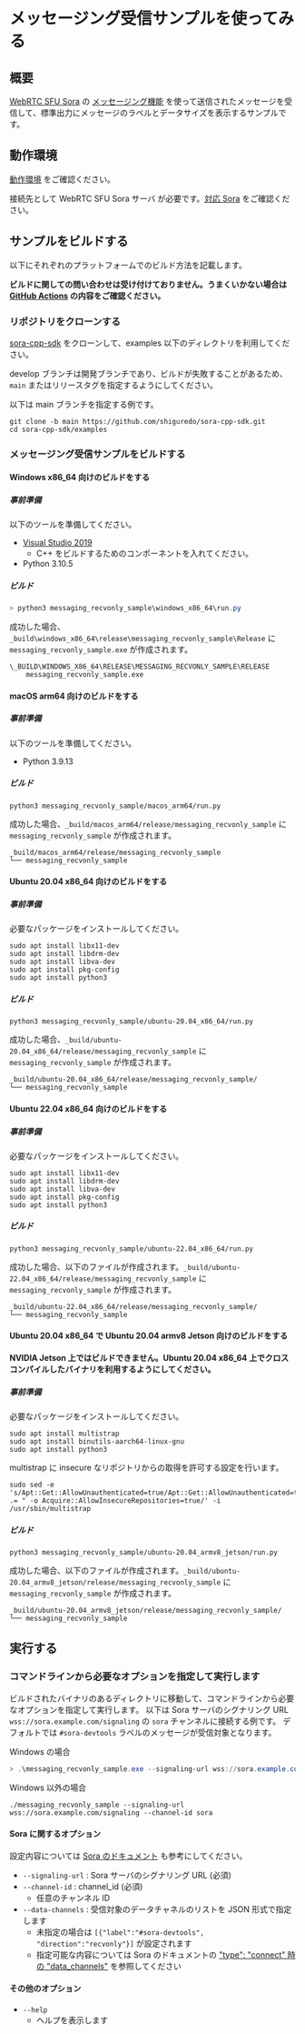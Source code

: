 # メッセージング受信サンプルを使ってみる

## 概要

[WebRTC SFU Sora](https://sora.shiguredo.jp/) の [メッセージング機能](https://sora-doc.shiguredo.jp/MESSAGING) を使って送信されたメッセージを受信して、標準出力にメッセージのラベルとデータサイズを表示するサンプルです。

## 動作環境

[動作環境](../../README.md#動作環境) をご確認ください。

接続先として WebRTC SFU Sora サーバ が必要です。[対応 Sora](../../README.md#対応-sora) をご確認ください。

## サンプルをビルドする

以下にそれぞれのプラットフォームでのビルド方法を記載します。

**ビルドに関しての問い合わせは受け付けておりません。うまくいかない場合は [GitHub Actions](https://github.com/shiguredo/sora-cpp-sdk/blob/develop/.github/workflows/build.yml) の内容をご確認ください。**

### リポジトリをクローンする

[sora-cpp-sdk](https://github.com/shiguredo/sora-cpp-sdk) をクローンして、examples 以下のディレクトリを利用してください。

develop ブランチは開発ブランチであり、ビルドが失敗することがあるため、 `main` またはリリースタグを指定するようにしてください。

以下は main ブランチを指定する例です。

```shell
git clone -b main https://github.com/shiguredo/sora-cpp-sdk.git
cd sora-cpp-sdk/examples
```

### メッセージング受信サンプルをビルドする

#### Windows x86_64 向けのビルドをする

##### 事前準備

以下のツールを準備してください。

- [Visual Studio 2019](https://visualstudio.microsoft.com/ja/downloads/)
  - C++ をビルドするためのコンポーネントを入れてください。
- Python 3.10.5

##### ビルド

```powershell
> python3 messaging_recvonly_sample\windows_x86_64\run.py
```

成功した場合、`_build\windows_x86_64\release\messaging_recvonly_sample\Release` に `messaging_recvonly_sample.exe` が作成されます。

```
\_BUILD\WINDOWS_X86_64\RELEASE\MESSAGING_RECVONLY_SAMPLE\RELEASE
    messaging_recvonly_sample.exe
```

#### macOS arm64 向けのビルドをする

##### 事前準備

以下のツールを準備してください。

- Python 3.9.13

##### ビルド

```shell
python3 messaging_recvonly_sample/macos_arm64/run.py
```

成功した場合、`_build/macos_arm64/release/messaging_recvonly_sample` に `messaging_recvonly_sample` が作成されます。

```
_build/macos_arm64/release/messaging_recvonly_sample
└── messaging_recvonly_sample
```

#### Ubuntu 20.04 x86_64 向けのビルドをする

##### 事前準備

必要なパッケージをインストールしてください。

```shell
sudo apt install libx11-dev
sudo apt install libdrm-dev
sudo apt install libva-dev
sudo apt install pkg-config
sudo apt install python3
```

##### ビルド

```shell
python3 messaging_recvonly_sample/ubuntu-20.04_x86_64/run.py
```

成功した場合、`_build/ubuntu-20.04_x86_64/release/messaging_recvonly_sample` に `messaging_recvonly_sample` が作成されます。

```
_build/ubuntu-20.04_x86_64/release/messaging_recvonly_sample/
└── messaging_recvonly_sample
```

#### Ubuntu 22.04 x86_64 向けのビルドをする

##### 事前準備

必要なパッケージをインストールしてください。

```shell
sudo apt install libx11-dev
sudo apt install libdrm-dev
sudo apt install libva-dev
sudo apt install pkg-config
sudo apt install python3
```

##### ビルド

```shell
python3 messaging_recvonly_sample/ubuntu-22.04_x86_64/run.py
```

成功した場合、以下のファイルが作成されます。`_build/ubuntu-22.04_x86_64/release/messaging_recvonly_sample` に `messaging_recvonly_sample` が作成されます。

```
_build/ubuntu-22.04_x86_64/release/messaging_recvonly_sample/
└── messaging_recvonly_sample
```

#### Ubuntu 20.04 x86_64 で Ubuntu 20.04 armv8 Jetson 向けのビルドをする

**NVIDIA Jetson 上ではビルドできません。Ubuntu 20.04 x86_64 上でクロスコンパイルしたバイナリを利用するようにしてください。**

##### 事前準備

必要なパッケージをインストールしてください。

```shell
sudo apt install multistrap
sudo apt install binutils-aarch64-linux-gnu
sudo apt install python3
```

multistrap に insecure なリポジトリからの取得を許可する設定を行います。

```shell
sudo sed -e 's/Apt::Get::AllowUnauthenticated=true/Apt::Get::AllowUnauthenticated=true";\n$config_str .= " -o Acquire::AllowInsecureRepositories=true/' -i /usr/sbin/multistrap
```

##### ビルド

```shell
python3 messaging_recvonly_sample/ubuntu-20.04_armv8_jetson/run.py
```

成功した場合、以下のファイルが作成されます。`_build/ubuntu-20.04_armv8_jetson/release/messaging_recvonly_sample` に `messaging_recvonly_sample` が作成されます。

```
_build/ubuntu-20.04_armv8_jetson/release/messaging_recvonly_sample/
└── messaging_recvonly_sample
```

## 実行する

### コマンドラインから必要なオプションを指定して実行します

ビルドされたバイナリのあるディレクトリに移動して、コマンドラインから必要なオプションを指定して実行します。
以下は Sora サーバのシグナリング URL `wss://sora.example.com/signaling` の `sora` チャンネルに接続する例です。
デフォルトでは `#sora-devtools` ラベルのメッセージが受信対象となります。

Windows の場合

```powershell
> .\messaging_recvonly_sample.exe --signaling-url wss://sora.example.com/signaling --channel-id sora
```

Windows 以外の場合

```shell
./messaging_recvonly_sample --signaling-url wss://sora.example.com/signaling --channel-id sora
```

#### Sora に関するオプション

設定内容については [Sora のドキュメント](https://sora-doc.shiguredo.jp/SIGNALING) も参考にしてください。

- `--signaling-url` : Sora サーバのシグナリング URL (必須)
- `--channel-id` : channel_id (必須)
  - 任意のチャンネル ID
- `--data-channels` : 受信対象のデータチャネルのリストを JSON 形式で指定します
  - 未指定の場合は `[{"label":"#sora-devtools", "direction":"recvonly"}]` が設定されます
  - 指定可能な内容については Sora のドキュメントの ["type": "connect" 時の "data_channels"](https://sora-doc.shiguredo.jp/MESSAGING#8e04a8) を参照してください

#### その他のオプション

- `--help`
  - ヘルプを表示します

